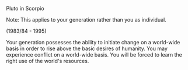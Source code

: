 Pluto in Scorpio 

Note:
 This applies to your generation rather than you as individual.

(1983/84 - 1995)

Your generation possesses the ability to initiate change on a world-wide basis in order to rise above the basic desires of humanity. You may experience conflict on a world-wide basis. You will be forced to learn the right use of the world's resources.